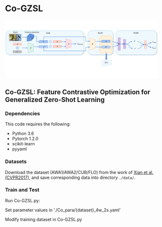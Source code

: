 # Co-GZSL

![generation_framework](./images/framework.png)

## Co-GZSL: Feature Contrastive Optimization for Generalized Zero-Shot Learning

### Dependencies
This code requires the following:
- Python 3.6
- Pytorch 1.2.0
- scikit-learn
- pyyaml

### Datasets

Download the dataset (AWA1/AWA2/CUB/FLO) from the work of [Xian et al. (CVPR2017)](http://datasets.d2.mpi-inf.mpg.de/xian/xlsa17.zip), and save corresponding data into directory `./data/`.

### Train and Test

Run Co-GZSL.py:

Set parameter values in './Co_para/{dataset}_4w_2s.yaml'

Modify training dataset in Co-GZSL.py
